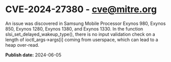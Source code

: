 # CVE-2024-27380 - cve@mitre.org

An issue was discovered in Samsung Mobile Processor Exynos 980, Exynos 850, Exynos 1280, Exynos 1380, and Exynos 1330. In the function slsi_set_delayed_wakeup_type(), there is no input validation check on a length of ioctl_args->args[i] coming from userspace, which can lead to a heap over-read.

**Publish date:** 2024-06-05
